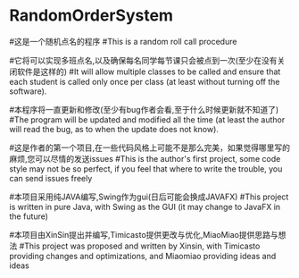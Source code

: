# RandomOrderSystem
#这是一个随机点名的程序 
#This is a random roll call procedure


#它将可以实现多班点名,以及确保每名同学每节课只会被点到一次(至少在没有关闭软件是这样的)
#It will allow multiple classes to be called and ensure that each student is called only once per class (at least without turning off the software).


#本程序将一直更新和修改(至少有bug作者会看,至于什么时候更新就不知道了)
#The program will be updated and modified all the time (at least the author will read the bug, as to when the update does not know).


#这是作者的第一个项目,在一些代码风格上可能不是那么完美，如果觉得哪里写的麻烦,您可以尽情的发送issues
#This is the author's first project, some code style may not be so perfect, if you feel that where to write the trouble, you can send issues freely


#本项目采用纯JAVA编写,Swing作为gui(日后可能会换成JAVAFX)
#This project is written in pure Java, with Swing as the GUI (it may change to JavaFX in the future)


#本项目由XinSin提出并编写,Timicasto提供更改与优化,MiaoMiao提供思路与想法
#This project was proposed and written by Xinsin, with Timicasto providing changes and optimizations, and Miaomiao providing ideas and ideas
